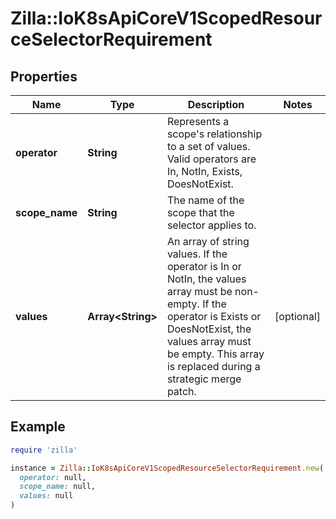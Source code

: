 # Zilla::IoK8sApiCoreV1ScopedResourceSelectorRequirement

## Properties

| Name | Type | Description | Notes |
| ---- | ---- | ----------- | ----- |
| **operator** | **String** | Represents a scope&#39;s relationship to a set of values. Valid operators are In, NotIn, Exists, DoesNotExist.   |  |
| **scope_name** | **String** | The name of the scope that the selector applies to.   |  |
| **values** | **Array&lt;String&gt;** | An array of string values. If the operator is In or NotIn, the values array must be non-empty. If the operator is Exists or DoesNotExist, the values array must be empty. This array is replaced during a strategic merge patch. | [optional] |

## Example

```ruby
require 'zilla'

instance = Zilla::IoK8sApiCoreV1ScopedResourceSelectorRequirement.new(
  operator: null,
  scope_name: null,
  values: null
)
```

